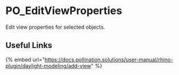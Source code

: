 # PO_EditViewProperties

Edit view properties for selected objects.

## Useful Links

{% embed url="https://docs.pollination.solutions/user-manual/rhino-plugin/daylight-modeling/add-view" %}

